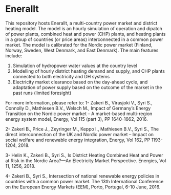 # Enerallt
This repository hosts Enerallt, a multi-country power market and district heating model. The model is an hourly simulation of operation and dipatch of power plants, combined heat and power (CHP) plants, and heating plants in a group of countries (or price areas) interconnected in a common power market. The model is calibrated for the Nordic power market (Finland, Norway, Sweden, West Denmark, and East Denmark). The main features include:
1. Simulation of hydropower water values at the country level
2. Modelling of hourly district heating demand and supply, and CHP plants connected to both electricity and DH systems
3. Electricity market clearance based on the day-ahead cycle, and adaptation of power supply based on the outcome of the market in the past runs (limited foresight)

For more information, please refer to:
1-	Zakeri B., Virasjoki V., Syri S., Connolly D., Mathiesen B.V., Welsch M., Impact of Germany’s Energy Transition on the Nordic power market – A market-based multi-region energy system model, Energy, Vol 115 (part 3), PP 1640-1662, 2016.

2-	Zakeri B., Price J., Zeyringer M., Keppo I., Mathiesen B.V., Syri S., The direct interconnection of the UK and Nordic power market – Impact on social welfare and renewable energy integration, Energy, Vol 162, PP 1193-1204, 2018.

3-	Helin K., Zakeri B., Syri S., Is District Heating Combined Heat and Power at Risk in the Nordic Area?—An Electricity Market Perspective. Energies, Vol 11, 1256, 2018.

4-	Zakeri B., Syri S., Intersection of national renewable energy policies in countries with a common power market. The 13th International Conference on the European Energy Markets (EEM), Porto, Portugal, 6-10 June, 2016. 
